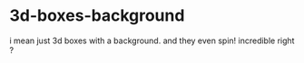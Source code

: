 # 3d-boxes-background

i mean just 3d boxes with a background. and they even spin! incredible right ?
